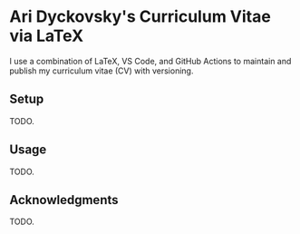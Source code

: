# Ari Dyckovsky's Curriculum Vitae via LaTeX

I use a combination of LaTeX, VS Code, and GitHub Actions to maintain and publish my curriculum vitae (CV) with versioning.

## Setup

TODO.

## Usage

TODO.

## Acknowledgments

TODO.
